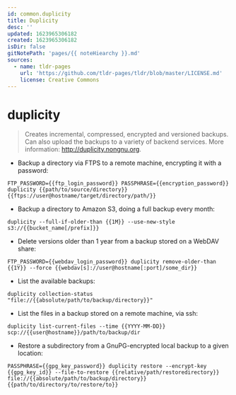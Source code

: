 ```yaml
---
id: common.duplicity
title: Duplicity
desc: ''
updated: 1623965306182
created: 1623965306182
isDir: false
gitNotePath: 'pages/{{ noteHiearchy }}.md'
sources:
  - name: tldr-pages
    url: 'https://github.com/tldr-pages/tldr/blob/master/LICENSE.md'
    license: Creative Commons
---
```

# duplicity

> Creates incremental, compressed, encrypted and versioned backups.
> Can also upload the backups to a variety of backend services.
> More information: <http://duplicity.nongnu.org>.

- Backup a directory via FTPS to a remote machine, encrypting it with a password:

`FTP_PASSWORD={{ftp_login_password}} PASSPHRASE={{encryption_password}} duplicity {{path/to/source/directory}} {{ftps://user@hostname/target/directory/path/}}`

- Backup a directory to Amazon S3, doing a full backup every month:

`duplicity --full-if-older-than {{1M}} --use-new-style s3://{{bucket_name[/prefix]}}`

- Delete versions older than 1 year from a backup stored on a WebDAV share:

`FTP_PASSWORD={{webdav_login_password}} duplicity remove-older-than {{1Y}} --force {{webdav[s]://user@hostname[:port]/some_dir}}`

- List the available backups:

`duplicity collection-status "file://{{absolute/path/to/backup/directory}}"`

- List the files in a backup stored on a remote machine, via ssh:

`duplicity list-current-files --time {{YYYY-MM-DD}} scp://{{user@hostname}}/path/to/backup/dir`

- Restore a subdirectory from a GnuPG-encrypted local backup to a given location:

`PASSPHRASE={{gpg_key_password}} duplicity restore --encrypt-key {{gpg_key_id}} --file-to-restore {{relative/path/restoredirectory}} file://{{absolute/path/to/backup/directory}} {{path/to/directory/to/restore/to}}`

